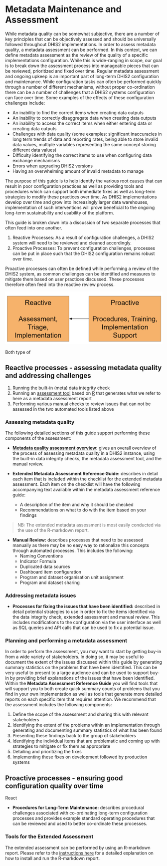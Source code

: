 # Metadata Maintenance and Assessment
While metadata quality can be somewhat subjective, there are a number of key principles that can be objectively assessed and should be universally followed throughout DHIS2 implementations. In order to assess metadata quality, a metadata assessment can be performed. In this context, we can define metadata assessment as the review of the quality of a specific implementations configuration. While this is wide-ranging in scope, our goal is to break down the assessment process into manageable pieces that can be reviewed, prioritized and fixed over time. Regular metadata assessment and ongoing upkeep is an important part of long-term DHIS2 configuration and maintenance. While configuration tasks can often be performed quickly through a number of different mechanisms, without proper co-ordination there can be a number of challenges that a DHIS2 systems configuration can face over time. Some examples of the effects of these configuration challenges include:

- An inability to find the correct items when creating data outputs
- An inability to correctly disaggregate data when creating data outputs
- An inability to access the correct items when either entering data or creating data outputs
- Challenges with data quality (some examples: significant inaccuracies in long term trends of data and reporting rates, being able to store invalid data values, multiple variables representing the same concept storing different data values)
- Difficulty identifying the correct items to use when configuring data exchange mechanisms  
- Errors when upgrading DHIS2 versions
- Having an overwhelming amount of invalid metadata to manage

The purpose of this guide is to help identify the various root causes that can result in poor configuration practices as well as providing tools and procedures which can support both immediate fixes as well as long-term strategies to modify these practices over time. As DHIS2 implementations develop over time and grow into increasingly larger data warehouses, implementation of such interventions will prove beneficial to the ongoing long-term sustainability and usability of the platform.

This guide is broken down into a discussion of two separate processes that often feed into one another.

1. Reactive Processes: As a result of configuration challenges, a DHIS2 system will need to be reviewed and cleaned accordingly.
2. Proactive Processes: To prevent configuration challenges, processes can be put in place such that the DHIS2 configuration remains robust over time.

Proactive processes can often be defined while performing a review of the DHIS2 system, as common challenges can be identified and measures to mitigate them based on user practices discussed. These processes therefore often feed into the reactive review process.

![models_of_management](resources/images/models_of_management.png)

Both type of 

## Reactive processes - assessing metadata quality and addressing challenges

1. Running the built-in (meta) data integrity check
2. Running an [assessment tool](https://github.com/dhis2/metadata-assessment) based on [R](r-project.org) that generates what we refer to here as a metadata assessment report
3. Performing various manual checks to review issues that can not be assessed in the two automated tools listed above



### Assessing metadata quality 

The following detailed sections of this guide support performing these components of the assessment: 

- **[Metadata quality assessment overview]():** gives an overall overview of the process of assessing metadata quality in a DHIS2 instance, using the built-in data integrity checks, the metadata assessment tool, and the manual review.

- **Extended Metadata Assessment Reference Guide:** describes in detail each item that is included within the checklist for the extended metadata assessment. Each item on the checklist will have the following accompanying text available within the metadata assessment reference guide:
   -  A description of the item and why it should be checked
   -  Recommendations on what to do with the item based on your findings

> NB: The extended metadata assessment is most easily conducted via the use of the R-markdown report.

- **Manual Review:** describes processes that need to be assessed manually as there may be no easy way to rationalize this concepts through automated processes. This includes the following:
  - Naming Conventions
  - Indicator Formula
  - Duplicated data sources
  - Dashboard item configuration
  - Program and dataset organisation unit assignment
  - Program and dataset sharing


### Addressing metadata issues

- **Processes for fixing the issues that have been identified:** described in detail potential strategies to use in order to fix the items identified via the data integrity check, extended assessment and manual review. This includes modifications to the configuration via the user interface as well as SQL queries and API calls that can be used to fix a potential issue.

### Planning and performing a metadata assessment

In order to perform the assessment, you may want to start by getting buy-in from a wide variety of stakeholders. In doing so, it may be useful to document the extent of the issues discussed within this guide by generating summary statistics on the problems that have been identified. This can be very useful to present to a large audience and can be used to support buy-in by providing brief explanations of the issues that have been identified. Within the **Metadata Assessment Reference Guide** you will find tools that will support you to both create quick summary counts of problems that you find in your own implementation as well as tools that generate more detailed reports on each specific item that requires attention. We recommend that the assessment includes the following components:

1. Define the scope of the assessment and sharing this with relevant stakeholders
2. Identifying the extent of the problems within an implementation through generating and documenting summary statistics of what has been found
3. Presenting these findings back to the group of stakeholders
4. Identifying the individual items that are problematic and coming up with strategies to mitigate or fix them as appropriate
5. Detailing and prioritizing the fixes
6. Implementing these fixes on development followed by production systems

## Proactive processes - ensuring good configuration quality over time
React


- **Procedures for Long-Term Maintenance:** describes procedural challenges associated with co-ordinating long-term configuration processes and provides example standard operating procedures that can be reviewed and used to better co-ordinate these processes.




### Tools for the Extended Assessment

The extended assessment can be performed by using an R-markdown report. Please refer to the [instructions here](r-markdown_install_instructions.md) for a detailed explanation on how to install and run the R-markdown report.